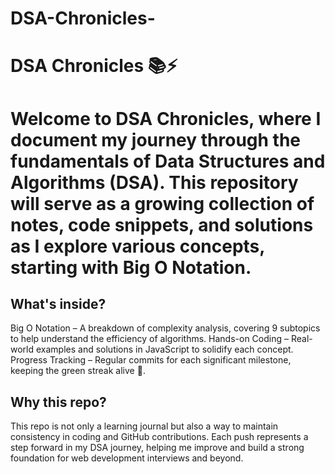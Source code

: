 # DSA-Chronicles-


<h1>DSA Chronicles 📚⚡<h1/>

Welcome to DSA Chronicles, where I document my journey through the fundamentals of Data Structures and Algorithms (DSA). This repository will serve as a growing collection of notes, code snippets, and solutions as I explore various concepts, starting with Big O Notation.

<h2>What's inside?</h2>
Big O Notation – A breakdown of complexity analysis, covering 9 subtopics to help understand the efficiency of algorithms.
Hands-on Coding – Real-world examples and solutions in JavaScript to solidify each concept.
Progress Tracking – Regular commits for each significant milestone, keeping the green streak alive 🌱.
<h2>Why this repo?</h2>
This repo is not only a learning journal but also a way to maintain consistency in coding and GitHub contributions. Each push represents a step forward in my DSA journey, helping me improve and build a strong foundation for web development interviews and beyond.